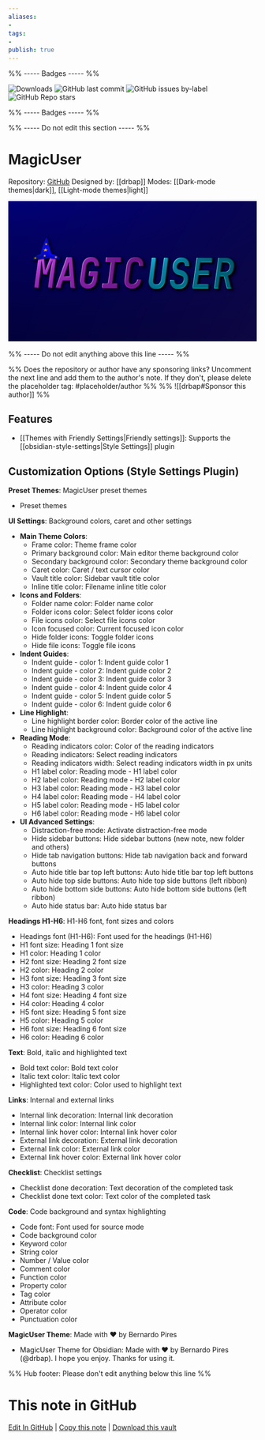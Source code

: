 ```yaml
---
aliases:
- 
tags: 
- 
publish: true
---
```


%% ----- Badges ----- %%

![Downloads](https://img.shields.io/badge/downloads-10389-573E7A?style=for-the-badge&logo=)
![GitHub last commit](https://img.shields.io/github/last-commit/drbap/magicuser-theme-for-obsidian?color=573E7A&label=last%20update&logo=github&style=for-the-badge)
![GitHub issues by-label](https://img.shields.io/github/issues/drbap/magicuser-theme-for-obsidian/help%20wanted?color=573E7A&logo=github&style=for-the-badge) 
![GitHub Repo stars](https://img.shields.io/github/stars/drbap/magicuser-theme-for-obsidian?color=573E7A&logo=github&style=for-the-badge)

%% ----- Badges ----- %%

%% ----- Do not edit this section ----- %%

# MagicUser

Repository: [GitHub](https://github.com/drbap/magicuser-theme-for-obsidian)
Designed by: [[drbap]]
Modes: [[Dark-mode themes|dark]], [[Light-mode themes|light]]



![screenshot](https://github.com/drbap/magicuser-theme-for-obsidian/raw/HEAD/screenshot.png)

%% ----- Do not edit anything above this line ----- %% 

%% Does the repository or author have any sponsoring links? Uncomment the next line and add them to the author's note. If they don't, please delete the placeholder tag: #placeholder/author %%
%% ![[drbap#Sponsor this author]] %%


## Features

- [[Themes with Friendly Settings|Friendly settings]]: Supports the [[obsidian-style-settings|Style Settings]] plugin

## Customization Options (Style Settings Plugin) 

**Preset Themes**: MagicUser preset themes
- Preset themes

**UI Settings**: Background colors, caret and other settings
- **Main Theme Colors**: 
    - Frame color: Theme frame color
    - Primary background color: Main editor theme background color
    - Secondary background color: Secondary theme background color
    - Caret color: Caret / text cursor color
    - Vault title color: Sidebar vault title color
    - Inline title color: Filename inline title color
- **Icons and Folders**: 
    - Folder name color: Folder name color
    - Folder icons color: Select folder icons color
    - File icons color: Select file icons color
    - Icon focused color: Current focused icon color
    - Hide folder icons: Toggle folder icons
    - Hide file icons: Toggle file icons
- **Indent Guides**: 
    - Indent guide - color 1: Indent guide color 1
    - Indent guide - color 2: Indent guide color 2
    - Indent guide - color 3: Indent guide color 3
    - Indent guide - color 4: Indent guide color 4
    - Indent guide - color 5: Indent guide color 5
    - Indent guide - color 6: Indent guide color 6
- **Line Highlight**: 
    - Line highlight border color: Border color of the active line
    - Line highlight background color: Background color of the active line
- **Reading Mode**: 
    - Reading indicators color: Color of the reading indicators
    - Reading indicators: Select reading indicators
    - Reading indicators width: Select reading indicators width in px units
    - H1 label color: Reading mode - H1 label color
    - H2 label color: Reading mode - H2 label color
    - H3 label color: Reading mode - H3 label color
    - H4 label color: Reading mode - H4 label color
    - H5 label color: Reading mode - H5 label color
    - H6 label color: Reading mode - H6 label color
- **UI Advanced Settings**: 
    - Distraction-free mode: Activate distraction-free mode
    - Hide sidebar buttons: Hide sidebar buttons (new note, new folder and others)
    - Hide tab navigation buttons: Hide tab navigation back and forward buttons
    - Auto hide title bar top left buttons: Auto hide title bar top left buttons
    - Auto hide top side buttons: Auto hide top side buttons (left ribbon)
    - Auto hide bottom side buttons: Auto hide bottom side buttons (left ribbon)
    - Auto hide status bar: Auto hide status bar

**Headings H1-H6**: H1-H6 font, font sizes and colors
- Headings font (H1-H6): Font used for the headings (H1-H6)
- H1 font size: Heading 1 font size
- H1 color: Heading 1 color
- H2 font size: Heading 2 font size
- H2 color: Heading 2 color
- H3 font size: Heading 3 font size
- H3 color: Heading 3 color
- H4 font size: Heading 4 font size
- H4 color: Heading 4 color
- H5 font size: Heading 5 font size
- H5 color: Heading 5 color
- H6 font size: Heading 6 font size
- H6 color: Heading 6 color

**Text**: Bold, italic and highlighted text
- Bold text color: Bold text color
- Italic text color: Italic text color
- Highlighted text color: Color used to highlight text

**Links**: Internal and external links
- Internal link decoration: Internal link decoration
- Internal link color: Internal link color
- Internal link hover color: Internal link hover color
- External link decoration: External link decoration
- External link color: External link color
- External link hover color: External link hover color

**Checklist**: Checklist settings
- Checklist done decoration: Text decoration of the completed task
- Checklist done text color: Text color of the completed task

**Code**: Code background and syntax highlighting
- Code font: Font used for source mode
- Code background color
- Keyword color
- String color
- Number / Value color
- Comment color
- Function color
- Property color
- Tag color
- Attribute color
- Operator color
- Punctuation color

**MagicUser Theme**: Made with ♥ by Bernardo Pires
- MagicUser Theme for Obsidian: Made with ♥ by Bernardo Pires (@drbap). I hope you enjoy. Thanks for using it.


%% Hub footer: Please don't edit anything below this line %%

# This note in GitHub

<span class="git-footer">[Edit In GitHub](https://github.dev/obsidian-community/obsidian-hub/blob/main/02%20-%20Community%20Expansions/02.05%20All%20Community%20Expansions/Themes/MagicUser.md "git-hub-edit-note") | [Copy this note](https://raw.githubusercontent.com/obsidian-community/obsidian-hub/main/02%20-%20Community%20Expansions/02.05%20All%20Community%20Expansions/Themes/MagicUser.md "git-hub-copy-note") | [Download this vault](https://github.com/obsidian-community/obsidian-hub/archive/refs/heads/main.zip "git-hub-download-vault") </span>
